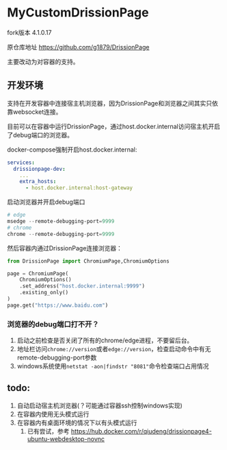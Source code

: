 # MyCustomDrissionPage

fork版本 4.1.0.17

原仓库地址 https://github.com/g1879/DrissionPage

主要改动为对容器的支持。

## 开发环境

支持在开发容器中连接宿主机浏览器，因为DrissionPage和浏览器之间其实只依靠websocket连接。

目前可以在容器中运行DrissionPage，通过host.docker.internal访问宿主机开启了debug端口的浏览器。

docker-compose强制开启host.docker.internal:
```yaml
services:
  drissionpage-dev:
    ...
    extra_hosts:
      - host.docker.internal:host-gateway
```

启动浏览器并开启debug端口
```powershell
# edge
msedge --remote-debugging-port=9999
# chrome
chrome --remote-debugging-port=9999
```

然后容器内通过DrissionPage连接浏览器：
```python
from DrissionPage import ChromiumPage,ChromiumOptions

page = ChromiumPage(
    ChromiumOptions()
    .set_address("host.docker.internal:9999")
    .existing_only()
)
page.get("https://www.baidu.com")
```

### 浏览器的debug端口打不开？
1. 启动之前检查是否关闭了所有的chrome/edge进程，不要留后台。
2. 地址栏访问`chrome://version`或者`edge://version`，检查启动命令中有无remote-debugging-port参数
3. windows系统使用`netstat -aon|findstr "8081"`命令检查端口占用情况


## todo:
1. 自动启动宿主机浏览器(？可能通过容器ssh控制windows实现)
2. 在容器内使用无头模式运行
3. 在容器内有桌面环境的情况下以有头模式运行
   1. 已有尝试，参考 https://hub.docker.com/r/qiudeng/drissionpage4-ubuntu-webdesktop-novnc